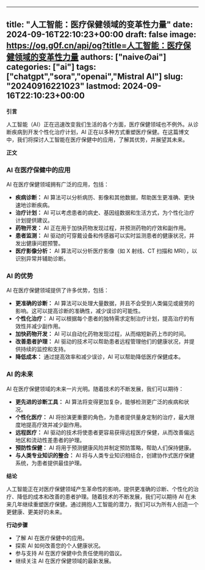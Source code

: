 
---
title: "人工智能：医疗保健领域的变革性力量"
date: 2024-09-16T22:10:23+00:00
draft: false
image: https://og.g0f.cn/api/og?title=人工智能：医疗保健领域的变革性力量
authors: ["naiveのai"]
categories: ["ai"]
tags: ["chatgpt","sora","openai","Mistral AI"]
slug: "20240916221023"
lastmod: 2024-09-16T22:10:23+00:00
---
**引言**

人工智能（AI）正在迅速改变我们生活的各个方面，医疗保健领域也不例外。从诊断疾病到开发个性化治疗计划，AI 正在以多种方式重塑医疗保健。在这篇博文中，我们将探讨人工智能在医疗保健中的应用，了解其优势，并展望其未来。

**正文**

### AI 在医疗保健中的应用

AI 在医疗保健领域拥有广泛的应用，包括：

- **疾病诊断：** AI 算法可以分析病历、影像和其他数据，帮助医生更准确、更快速地诊断疾病。
- **治疗计划：** AI 可以考虑患者的病史、基因组数据和生活方式，为个性化治疗计划提供建议。
- **药物开发：** AI 正在用于加快药物发现过程，并预测药物的疗效和副作用。
- **患者监测：** AI 驱动的可穿戴设备和传感器可以实时监测患者的健康状况，并发出健康问题预警。
- **医疗影像分析：** AI 算法可以分析医疗影像（如 X 射线、CT 扫描和 MRI），以识别异常并辅助诊断。

### AI 的优势

AI 在医疗保健领域提供了许多优势，包括：

- **更准确的诊断：** AI 算法可以处理大量数据，并且不会受到人类偏见或疲劳的影响。这可以提高诊断的准确性，减少误诊的可能性。
- **个性化治疗：** AI 可以根据每个患者的独特需求定制治疗计划，提高治疗的有效性并减少副作用。
- **加快药物开发：** AI 可以自动化药物发现过程，从而缩短新药上市的时间。
- **改善患者护理：** AI 驱动的技术可以帮助患者远程管理他们的健康状况，并提供持续的监控和支持。
- **降低成本：** 通过提高效率和减少误诊，AI 可以帮助降低医疗保健成本。

### AI 的未来

AI 在医疗保健领域的未来一片光明。随着技术的不断发展，我们可以期待：

- **更先进的诊断工具：** AI 算法将变得更加复杂，能够检测更广泛的疾病和状况。
- **个性化医疗：** AI 将扮演更重要的角色，为患者提供量身定制的治疗，最大限度地提高疗效并减少副作用。
- **远程医疗：** AI 驱动的技术将使患者更容易获得远程医疗保健，从而改善偏远地区和流动性差患者的护理。
- **预防性保健：** AI 将用于预测健康风险并制定预防策略，帮助人们保持健康。
- **与人类专业知识的整合：** AI 将与人类专业知识相结合，创建协作式医疗保健系统，为患者提供最佳护理。

**结论**

人工智能正在对医疗保健领域产生革命性的影响，提供更准确的诊断、个性化的治疗、降低的成本和改善的患者护理。随着技术的不断发展，我们可以期待 AI 在未来几年继续重塑医疗保健。通过拥抱人工智能的潜力，我们可以为所有人创造一个更健康、更美好的未来。

**行动步骤**

- 了解 AI 在医疗保健中的应用。
- 探索 AI 如何改善您的个人健康状况。
- 参与支持 AI 在医疗保健中负责任使用的倡议。
- 继续关注 AI 在医疗保健领域的最新发展。